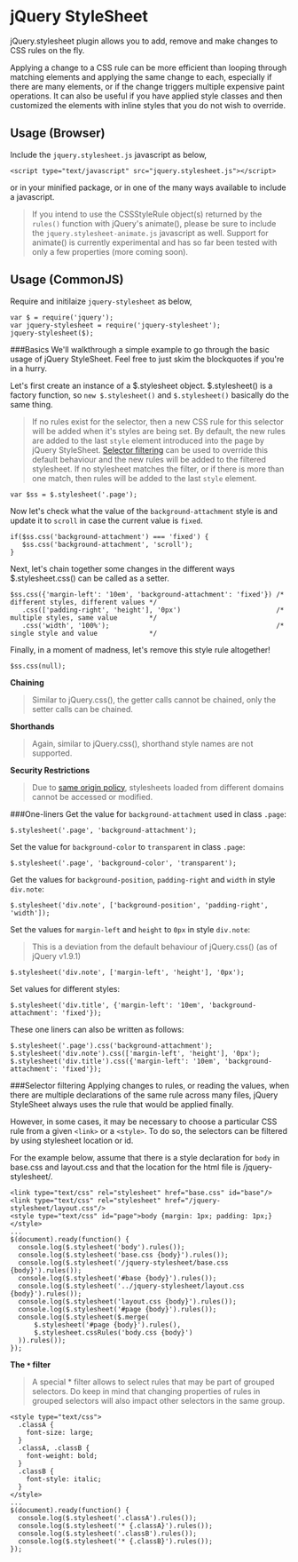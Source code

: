 jQuery StyleSheet
=================

jQuery.stylesheet plugin allows you to add, remove and make changes to CSS rules on the fly.

Applying a change to a CSS rule can be more efficient than looping through matching elements
and applying the same change to each, especially if there are many elements,
or if the change triggers multiple expensive paint operations. It can also be useful if you have
applied style classes and then customized the elements with inline styles that you do not wish to
override.

Usage (Browser)
---------------

Include the `jquery.stylesheet.js` javascript as below,

    <script type="text/javascript" src="jquery.stylesheet.js"></script>

or in your minified package, or in one of the many ways available to include a javascript.

> If you intend to use the CSSStyleRule object(s) returned by the `rules()` function with jQuery's animate(),
> please be sure to include the `jquery.stylesheet-animate.js` javascript as well.
> Support for animate() is currently experimental and has so far been tested with only a few properties (more coming soon).

Usage (CommonJS)
----------------

Require and initilaize `jquery-stylesheet` as below,

    var $ = require('jquery');
    var jquery-stylesheet = require('jquery-stylesheet');
    jquery-stylesheet($);

###Basics
We'll walkthrough a simple example to go through the basic usage of jQuery StyleSheet.
Feel free to just skim the blockquotes if you're in a hurry.

Let's first create an instance of a $.stylesheet object. $.stylesheet() is a factory function,
so `new $.stylesheet()` and `$.stylesheet()` basically do the same thing.

> If no rules exist for the selector, then a new CSS rule for this selector will be added when it's styles are being set.
> By default, the new rules are added to the last `style` element introduced into the page by jQuery StyleSheet.
> [Selector filtering](#selector-filtering) can be used to override this default behaviour and the new rules will be added
> to the filtered stylesheet. If no stylesheet matches the filter, or if there is more than one match,
> then rules will be added to the last `style` element.

    var $ss = $.stylesheet('.page');

Now let's check what the value of the `background-attachment` style is
and update it to `scroll` in case the current value is `fixed`.

    if($ss.css('background-attachment') === 'fixed') {
       $ss.css('background-attachment', 'scroll');
    }

Next, let's chain together some changes in the different ways $.stylesheet.css() can be called as a setter.

    $ss.css({'margin-left': '10em', 'background-attachment': 'fixed'}) /* different styles, different values */
       .css(['padding-right', 'height'], '0px')                        /* multiple styles, same value        */
       .css('width', '100%');                                          /* single style and value             */

Finally, in a moment of madness, let's remove this style rule altogether!

    $ss.css(null);

**Chaining**
> Similar to jQuery.css(), the getter calls cannot be chained, only the setter calls can be chained.

**Shorthands**
> Again, similar to jQuery.css(), shorthand style names are not supported.

**Security Restrictions**
> Due to [same origin policy](http://en.wikipedia.org/wiki/Same_origin_policy),
> stylesheets loaded from different domains cannot be accessed or modified.

###One-liners
Get the value for `background-attachment` used in class `.page`:

    $.stylesheet('.page', 'background-attachment');

Set the value for `background-color` to `transparent` in class `.page`:

    $.stylesheet('.page', 'background-color', 'transparent');

Get the values for `background-position`, `padding-right` and `width` in style `div.note`:

    $.stylesheet('div.note', ['background-position', 'padding-right', 'width']);

Set the values for `margin-left` and `height` to `0px` in style `div.note`:
> This is a deviation from the default behaviour of jQuery.css() (as of jQuery v1.9.1)

    $.stylesheet('div.note', ['margin-left', 'height'], '0px');

Set values for different styles:

    $.stylesheet('div.title', {'margin-left': '10em', 'background-attachment': 'fixed'});

These one liners can also be written as follows:

    $.stylesheet('.page').css('background-attachment');
    $.stylesheet('div.note').css(['margin-left', 'height'], '0px');
    $.stylesheet('div.title').css({'margin-left': '10em', 'background-attachment': 'fixed'});

###Selector filtering
Applying changes to rules, or reading the values, when there are multiple declarations of the same rule across
many files, jQuery StyleSheet always uses the rule that would be applied finally.

However, in some cases, it may be necessary to choose a particular CSS rule from a given `<link>` or a `<style>`.
To do so, the selectors can be filtered by using stylesheet location or id.

For the example below, assume that there is a style declaration for `body` in base.css and layout.css
and that the location for the html file is /jquery-stylesheet/.

    <link type="text/css" rel="stylesheet" href="base.css" id="base"/>
    <link type="text/css" rel="stylesheet" href="/jquery-stylesheet/layout.css"/>
    <style type="text/css" id="page">body {margin: 1px; padding: 1px;}</style>
    ...
    $(document).ready(function() {
      console.log($.stylesheet('body').rules());
      console.log($.stylesheet('base.css {body}').rules());
      console.log($.stylesheet('/jquery-stylesheet/base.css {body}').rules());
      console.log($.stylesheet('#base {body}').rules());
      console.log($.stylesheet('../jquery-stylesheet/layout.css {body}').rules());
      console.log($.stylesheet('layout.css {body}').rules());
      console.log($.stylesheet('#page {body}').rules());
      console.log($.stylesheet($.merge(
          $.stylesheet('#page {body}').rules(),
          $.stylesheet.cssRules('body.css {body}')
      )).rules());
    });

**The `*` filter**

> A special * filter allows to select rules that may be part of grouped selectors.
> Do keep in mind that changing properties of rules in grouped selectors
> will also impact other selectors in the same group.

    <style type="text/css">
      .classA {
        font-size: large;
      }
      .classA, .classB {
        font-weight: bold;
      }
      .classB {
        font-style: italic;
      }
    </style>
    ...
    $(document).ready(function() {
      console.log($.stylesheet('.classA').rules());
      console.log($.stylesheet('* {.classA}').rules());
      console.log($.stylesheet('.classB').rules());
      console.log($.stylesheet('* {.classB}').rules());
    });
